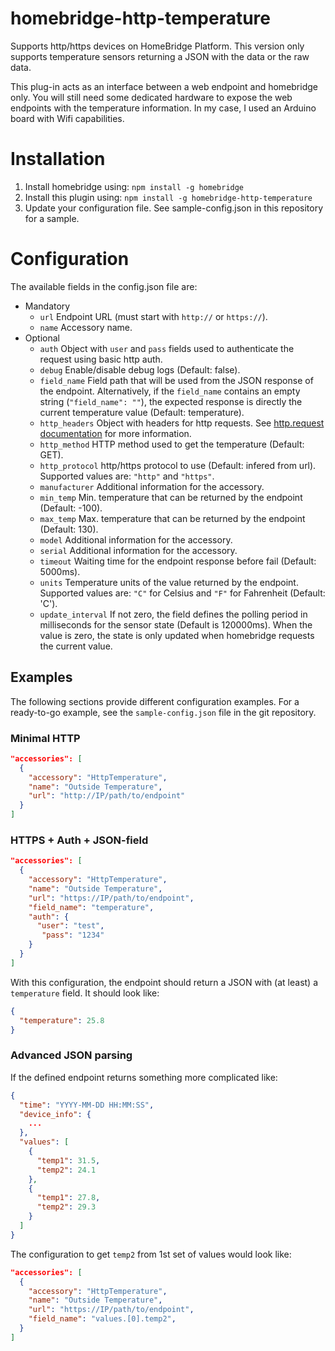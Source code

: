 # homebridge-http-temperature

Supports http/https devices on HomeBridge Platform.
This version only supports temperature sensors returning a JSON with the data or the raw data.

This plug-in acts as an interface between a web endpoint and homebridge only. You will still need some dedicated hardware to expose the web endpoints with the temperature information. In my case, I used an Arduino board with Wifi capabilities.

# Installation

1. Install homebridge using: ```npm install -g homebridge```
2. Install this plugin using: ```npm install -g homebridge-http-temperature```
3. Update your configuration file. See sample-config.json in this repository for a sample.

# Configuration

The available fields in the config.json file are:
  - Mandatory
    - `url` Endpoint URL (must start with `http://` or `https://`).
    - `name` Accessory name.
  - Optional
    - `auth` Object with `user` and `pass` fields used to authenticate the request using basic http auth.
    - `debug` Enable/disable debug logs (Default: false).
    - `field_name` Field path that will be used from the JSON response of the endpoint.
      Alternatively, if the `field_name` contains an empty string (`"field_name": ""`), the expected response is directly the current temperature value (Default: temperature).
    - `http_headers` Object with headers for http requests.
      See [http.request documentation](https://nodejs.org/api/http.html#httprequesturl-options-callback) for more information.
    - `http_method` HTTP method used to get the temperature (Default: GET).
    - `http_protocol` http/https protocol to use (Default: infered from url).
      Supported values are: `"http"` and `"https"`.
    - `manufacturer` Additional information for the accessory.
    - `min_temp` Min. temperature that can be returned by the endpoint (Default: -100).
    - `max_temp` Max. temperature that can be returned by the endpoint (Default: 130).
    - `model` Additional information for the accessory.
    - `serial` Additional information for the accessory.
    - `timeout` Waiting time for the endpoint response before fail (Default: 5000ms).
    - `units` Temperature units of the value returned by the endpoint.
      Supported values are: `"C"` for Celsius and `"F"` for Fahrenheit (Default: 'C').
    - `update_interval` If not zero, the field defines the polling period in milliseconds for the sensor state (Default is 120000ms).
      When the value is zero, the state is only updated when homebridge requests the current value.

## Examples

The following sections provide different configuration examples.
For a ready-to-go example, see the `sample-config.json` file in the git repository.

### Minimal HTTP

```json
"accessories": [
  {
    "accessory": "HttpTemperature",
    "name": "Outside Temperature",
    "url": "http://IP/path/to/endpoint"
  }
]
```

### HTTPS + Auth + JSON-field

```json
"accessories": [
  {
    "accessory": "HttpTemperature",
    "name": "Outside Temperature",
    "url": "https://IP/path/to/endpoint",
    "field_name": "temperature",
    "auth": {
      "user": "test",
       "pass": "1234"
    }
  }
]
```

With this configuration, the endpoint should return a JSON with (at least) a `temperature` field.
It should look like:

```json
{
  "temperature": 25.8
}
```

### Advanced JSON parsing

If the defined endpoint returns something more complicated like:
```json
{
  "time": "YYYY-MM-DD HH:MM:SS",
  "device_info": {
    ...
  },
  "values": [
    {
      "temp1": 31.5,
      "temp2": 24.1
    },
    {
      "temp1": 27.8,
      "temp2": 29.3
    }
  ]
}
```

The configuration to get `temp2` from 1st set of values would look like:

```json
"accessories": [
  {
    "accessory": "HttpTemperature",
    "name": "Outside Temperature",
    "url": "https://IP/path/to/endpoint",
    "field_name": "values.[0].temp2",
  }
]
```
